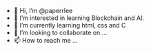 - 👋 Hi, I’m @paperrlee
- 👀 I’m interested in learning Blockchain and AI.
- 🌱 I’m currently learning html, css and C
- 💞️ I’m looking to collaborate on ...
- 📫 How to reach me ...

<!---
paperrlee/paperrlee is a ✨ special ✨ repository because its `README.md` (this file) appears on your GitHub profile.
You can click the Preview link to take a look at your changes.
--->
